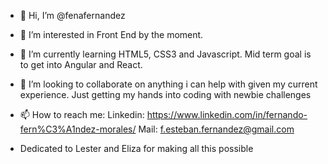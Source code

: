 - 👋 Hi, I’m @fenafernandez
- 👀 I’m interested in Front End by the moment.
- 🌱 I’m currently learning HTML5, CSS3 and Javascript. Mid term goal is to get into Angular and React.
- 💞️ I’m looking to collaborate on anything i can help with given my current experience. Just getting my hands into coding with newbie challenges
- 📫 How to reach me:
        Linkedin: https://www.linkedin.com/in/fernando-fern%C3%A1ndez-morales/
        Mail: f.esteban.fernandez@gmail.com
        
        
- Dedicated to Lester and Eliza for making all this possible

<!---
fenafernandez/fenafernandez is a ✨ special ✨ repository because its `README.md` (this file) appears on your GitHub profile.
You can click the Preview link to take a look at your changes.
--->
